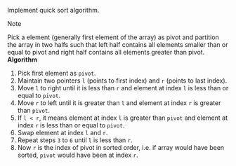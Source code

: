 Implement quick sort algorithm.

> [!NOTE]
> Pick a element (generally first element of the array) as pivot and partition the array in two halfs such that left half contains all elements smaller than or equal to pivot and right half contains all elements greater than pivot.  
> **Algorithm**
> 1. Pick first element as `pivot`. 
> 2. Maintain two pointers `l` (points to first index) and `r` (points to last index).
> 3. Move `l` to right until it is less than `r` and element at index `l` is less than or equal to `pivot`.
> 4. Move `r` to left until it is greater than `l` and element at index `r` is greater than `pivot`.
> 5. If `l < r`, it means element at index `l` is greater than `pivot` and element at index `r` is less than or equal to `pivot`.
> 6. Swap element at index `l` and `r`.
> 7. Repeat steps `3` to `6` until `l` is less than `r`.
> 8. Now `r` is the index of pivot in sorted order, i.e. if array would have been sorted, `pivot` would have been at index `r`.